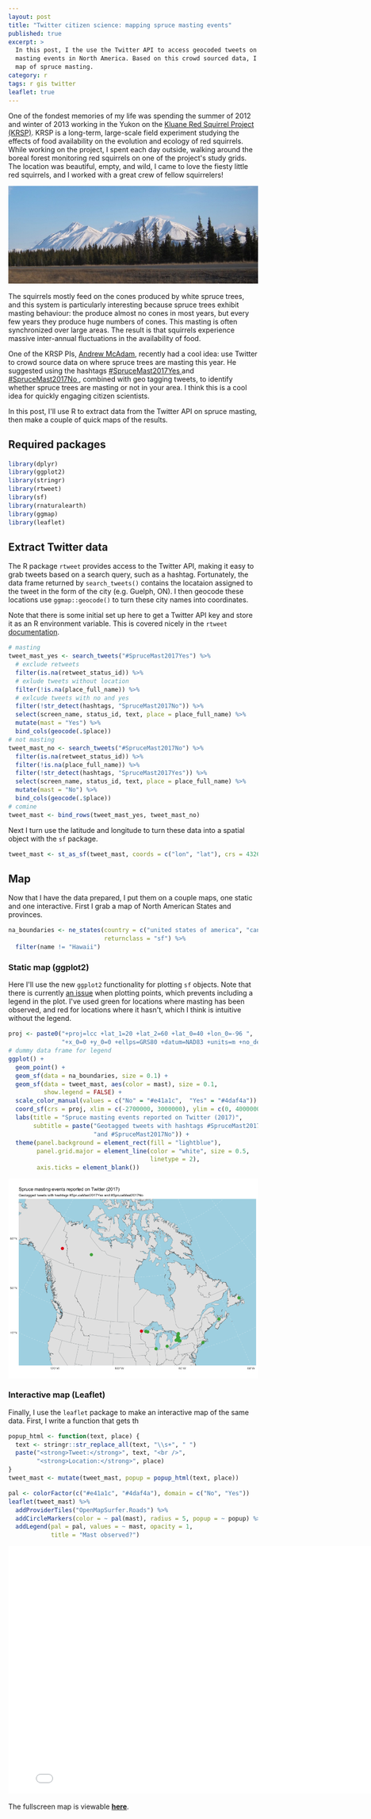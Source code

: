 ```yaml
---
layout: post
title: "Twitter citizen science: mapping spruce masting events"
published: true
excerpt: >
  In this post, I the use the Twitter API to access geocoded tweets on spruce 
  masting events in North America. Based on this crowd sourced data, I produce a
  map of spruce masting.
category: r
tags: r gis twitter
leaflet: true
---
```


One of the fondest memories of my life was spending the summer of 2012 and winter of 2013 working in the Yukon on the [Kluane Red Squirrel Project (KRSP)](http://redsquirrel.biology.ualberta.ca/). KRSP is a long-term, large-scale field experiment studying the effects of food availability on the evolution and ecology of red squirrels. While working on the project, I spent each day outside, walking around the boreal forest monitoring red squirrels on one of the project's study grids. The location was beautiful, empty, and wild, I came to love the fiesty little red squirrels, and I worked with a great crew of fellow squirrelers!

<div style="text-align: center">
  <img src="/img/twitter-mast/kluane.jpg"/>
</div>

The squirrels mostly feed on the cones produced by white spruce trees, and this system is particularly interesting because spruce trees exhibit masting behaviour: the produce almost no cones in most years, but every few years they produce huge numbers of cones. This masting is often synchronized over large areas. The result is that squirrels experience massive inter-annual fluctuations in the availability of food.

One of the KRSP PIs, [Andrew McAdam](http://www.mcadamlab.ca/), recently had a cool idea: use Twitter to crowd source data on where spruce trees are masting this year. He suggested using the hashtags [#SpruceMast2017Yes ](https://twitter.com/hashtag/SpruceMast2017Yes?src=hash) and [#SpruceMast2017No ](https://twitter.com/hashtag/SpruceMast2017No?src=hash), combined with geo tagging tweets, to identify whether spruce trees are masting or not in your area. I think this is a cool idea for quickly engaging citizen scientists.

In this post, I'll use R to extract data from the Twitter API on spruce masting, then make a couple of quick maps of the results.

## Required packages


```r
library(dplyr)
library(ggplot2)
library(stringr)
library(rtweet)
library(sf)
library(rnaturalearth)
library(ggmap)
library(leaflet)
```

## Extract Twitter data

The R package `rtweet` provides access to the Twitter API, making it easy to grab tweets based on a search query, such as a hashtag. Fortunately, the data frame returned by `search_tweets()` contains the locataion assigned to the tweet in the form of the city (e.g. Guelph, ON). I then geocode these locations use `ggmap::geocode()` to turn these city names into coordinates.

Note that there is some initial set up here to get a Twitter API key and store it as an R environment variable. This is covered nicely in the `rtweet` [documentation](http://rtweet.info/articles/auth.html).


```r
# masting
tweet_mast_yes <- search_tweets("#SpruceMast2017Yes") %>% 
  # exclude retweets
  filter(is.na(retweet_status_id)) %>% 
  # exlude tweets without location
  filter(!is.na(place_full_name)) %>% 
  # exlcude tweets with no and yes
  filter(!str_detect(hashtags, "SpruceMast2017No")) %>% 
  select(screen_name, status_id, text, place = place_full_name) %>% 
  mutate(mast = "Yes") %>% 
  bind_cols(geocode(.$place))
# not masting
tweet_mast_no <- search_tweets("#SpruceMast2017No") %>% 
  filter(is.na(retweet_status_id)) %>% 
  filter(!is.na(place_full_name)) %>% 
  filter(!str_detect(hashtags, "SpruceMast2017Yes")) %>% 
  select(screen_name, status_id, text, place = place_full_name) %>% 
  mutate(mast = "No") %>% 
  bind_cols(geocode(.$place))
# comine
tweet_mast <- bind_rows(tweet_mast_yes, tweet_mast_no)
```

Next I turn use the latitude and longitude to turn these data into a spatial object with the `sf` package.


```r
tweet_mast <- st_as_sf(tweet_mast, coords = c("lon", "lat"), crs = 4326)
```

## Map 

Now that I have the data prepared, I put them on a couple maps, one static and one interactive. First I grab a map of North American States and provinces.


```r
na_boundaries <- ne_states(country = c("united states of america", "canada"),
                           returnclass = "sf") %>% 
  filter(name != "Hawaii")
```

### Static map (ggplot2)

Here I'll use the new `ggplot2` functionality for plotting `sf` objects. Note that there is currently [an issue](https://github.com/tidyverse/ggplot2/issues/2037) when plotting points, which prevents including a legend in the plot. I've used green for locations where masting has been observed, and red for locations where it hasn't, which I think is intuitive without the legend.


```r
proj <- paste0("+proj=lcc +lat_1=20 +lat_2=60 +lat_0=40 +lon_0=-96 ",
               "+x_0=0 +y_0=0 +ellps=GRS80 +datum=NAD83 +units=m +no_defs")
# dummy data frame for legend
ggplot() +
  geom_point() +
  geom_sf(data = na_boundaries, size = 0.1) +
  geom_sf(data = tweet_mast, aes(color = mast), size = 0.1,
          show.legend = FALSE) +
  scale_color_manual(values = c("No" = "#e41a1c",  "Yes" = "#4daf4a")) +
  coord_sf(crs = proj, xlim = c(-2700000, 3000000), ylim = c(0, 4000000)) +
  labs(title = "Spruce masting events reported on Twitter (2017)",
       subtitle = paste("Geotagged tweets with hashtags #SpruceMast2017Yes",
                        "and #SpruceMast2017No")) +
  theme(panel.background = element_rect(fill = "lightblue"), 
        panel.grid.major = element_line(color = "white", size = 0.5, 
                                        linetype = 2),
        axis.ticks = element_blank())
```

<a href="/figures//tweet-mast_gg-1.png"><img src="/figures//tweet-mast_gg-1.png" title="plot of chunk gg" alt="plot of chunk gg" style="display: block; margin: auto;" /></a>

### Interactive map (Leaflet)

Finally, I use the `leaflet` package to make an interactive map of the same data. First, I write a function that gets th


```r
popup_html <- function(text, place) {
  text <- stringr::str_replace_all(text, "\\s+", " ")
  paste("<strong>Tweet:</strong>", text, "<br />", 
        "<strong>Location:</strong>", place)
}
tweet_mast <- mutate(tweet_mast, popup = popup_html(text, place))
```


```r
pal <- colorFactor(c("#e41a1c", "#4daf4a"), domain = c("No", "Yes"))
leaflet(tweet_mast) %>% 
  addProviderTiles("OpenMapSurfer.Roads") %>% 
  addCircleMarkers(color = ~ pal(mast), radius = 5, popup = ~ popup) %>% 
  addLegend(pal = pal, values = ~ mast, opacity = 1,
            title = "Mast observed?")
```



<iframe src="/assets/leaflet/tweet-mast.html" style="border: none; width: 800px; height: 500px"></iframe>

The fullscreen map is viewable <a href="/assets/leaflet/tweet-mast.html" target="_blank"><strong>here</strong></a>.
